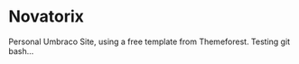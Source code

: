 Novatorix
=========

Personal Umbraco Site, using a free template from Themeforest.
Testing git bash...